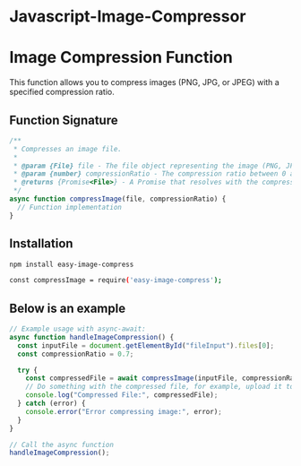 ﻿# Javascript-Image-Compressor

# Image Compression Function

This function allows you to compress images (PNG, JPG, or JPEG) with a specified compression ratio.

## Function Signature

```javascript
/**
 * Compresses an image file.
 *
 * @param {File} file - The file object representing the image (PNG, JPG, or JPEG).
 * @param {number} compressionRatio - The compression ratio between 0 and 1.
 * @returns {Promise<File>} - A Promise that resolves with the compressed image file object.
 */
async function compressImage(file, compressionRatio) {
  // Function implementation
}
```

## Installation

```bash
npm install easy-image-compress

const compressImage = require('easy-image-compress');
```

## Below is an example

```javascript
// Example usage with async-await:
async function handleImageCompression() {
  const inputFile = document.getElementById("fileInput").files[0];
  const compressionRatio = 0.7;

  try {
    const compressedFile = await compressImage(inputFile, compressionRatio);
    // Do something with the compressed file, for example, upload it to a server
    console.log("Compressed File:", compressedFile);
  } catch (error) {
    console.error("Error compressing image:", error);
  }
}

// Call the async function
handleImageCompression();
```
